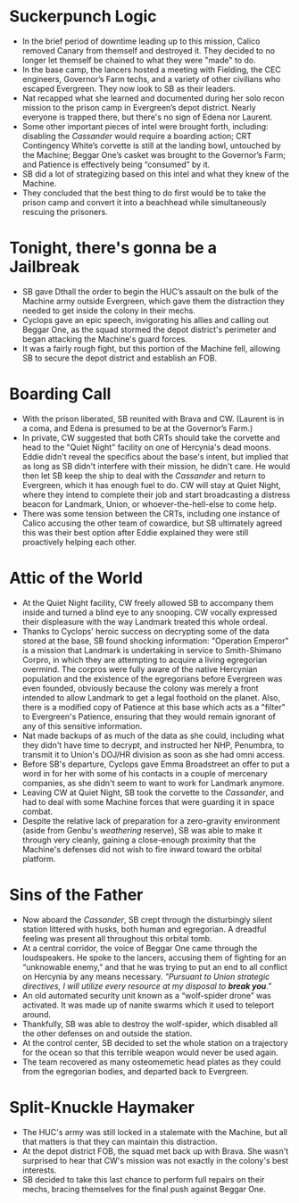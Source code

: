 # Suckerpunch Logic
- In the brief period of downtime leading up to this mission, Calico removed Canary from themself and destroyed it. They decided to no longer let themself be chained to what they were "made" to do.
- In the base camp, the lancers hosted a meeting with Fielding, the CEC engineers, Governor’s Farm techs, and a variety of other civilians who escaped Evergreen. They now look to SB as their leaders.
- Nat recapped what she learned and documented during her solo recon mission to the prison camp in Evergreen’s depot district. Nearly everyone is trapped there, but there's no sign of Edena nor Laurent.
- Some other important pieces of intel were brought forth, including: disabling the *Cassander* would require a boarding action; CRT Contingency White’s corvette is still at the landing bowl, untouched by the Machine; Beggar One’s casket was brought to the Governor’s Farm; and Patience is effectively being “consumed” by it.
- SB did a lot of strategizing based on this intel and what they knew of the Machine.
- They concluded that the best thing to do first would be to take the prison camp and convert it into a beachhead while simultaneously rescuing the prisoners.

# Tonight, there's gonna be a Jailbreak
- SB gave Dthall the order to begin the HUC’s assault on the bulk of the Machine army outside Evergreen, which gave them the distraction they needed to get inside the colony in their mechs.
- Cyclops gave an epic speech, invigorating his allies and calling out Beggar One, as the squad stormed the depot district's perimeter and began attacking the Machine's guard forces.
- It was a fairly rough fight, but this portion of the Machine fell, allowing SB to secure the depot district and establish an FOB.

# Boarding Call
- With the prison liberated, SB reunited with Brava and CW. (Laurent is in a coma, and Edena is presumed to be at the Governor’s Farm.)
- In private, CW suggested that both CRTs should take the corvette and head to the "Quiet Night" facility on one of Hercynia's dead moons. Eddie didn't reveal the specifics about the base's intent, but implied that as long as SB didn't interfere with their mission, he didn't care. He would then let SB keep the ship to deal with the *Cassander* and return to Evergreen, which it has enough fuel to do. CW will stay at Quiet Night, where they intend to complete their job and start broadcasting a distress beacon for Landmark, Union, or whoever-the-hell-else to come help.
- There was some tension between the CRTs, including one instance of Calico accusing the other team of cowardice, but SB ultimately agreed this was their best option after Eddie explained they were still proactively helping each other.

# Attic of the World
- At the Quiet Night facility, CW freely allowed SB to accompany them inside and turned a blind eye to any snooping. CW vocally expressed their displeasure with the way Landmark treated this whole ordeal.
- Thanks to Cyclops' heroic success on decrypting some of the data stored at the base, SB found shocking information: "Operation Emperor" is a mission that Landmark is undertaking in service to Smith-Shimano Corpro, in which they are attempting to acquire a living egregorian overmind. The corpros were fully aware of the native Hercynian population and the existence of the egregorians before Evergreen was even founded, obviously because the colony was merely a front intended to allow Landmark to get a legal foothold on the planet. Also, there is a modified copy of Patience at this base which acts as a "filter" to Evergreen's Patience, ensuring that they would remain ignorant of any of this sensitive information.
- Nat made backups of as much of the data as she could, including what they didn't have time to decrypt, and instructed her NHP, Penumbra, to transmit it to Union's DOJ/HR division as soon as she had omni access.
- Before SB's departure, Cyclops gave Emma Broadstreet an offer to put a word in for her with some of his contacts in a couple of mercenary companies, as she didn't seem to want to work for Landmark anymore.
- Leaving CW at Quiet Night, SB took the corvette to the *Cassander*, and had to deal with some Machine forces that were guarding it in space combat.
- Despite the relative lack of preparation for a zero-gravity environment (aside from Genbu's *weathering* reserve), SB was able to make it through very cleanly, gaining a close-enough proximity that the Machine's defenses did not wish to fire inward toward the orbital platform.

# Sins of the Father
- Now aboard the *Cassander*, SB crept through the disturbingly silent station littered with husks, both human and egregorian. A dreadful feeling was present all throughout this orbital tomb.
- At a central corridor, the voice of Beggar One came through the loudspeakers. He spoke to the lancers, accusing them of fighting for an “unknowable enemy,” and that he was trying to put an end to all conflict on Hercynia by any means necessary. *"Pursuant to Union strategic directives, I will utilize every resource at my disposal to ***break you***."*
- An old automated security unit known as a “wolf-spider drone” was activated. It was made up of nanite swarms which it used to teleport around.
- Thankfully, SB was able to destroy the wolf-spider, which disabled all the other defenses on and outside the station.
- At the control center, SB decided to set the whole station on a trajectory for the ocean so that this terrible weapon would never be used again.
- The team recovered as many osteomemetic head plates as they could from the egregorian bodies, and departed back to Evergreen.

# Split-Knuckle Haymaker
- The HUC's army was still locked in a stalemate with the Machine, but all that matters is that they can maintain this distraction.
- At the depot district FOB, the squad met back up with Brava. She wasn't surprised to hear that CW's mission was not exactly in the colony's best interests.
- SB decided to take this last chance to perform full repairs on their mechs, bracing themselves for the final push against Beggar One.